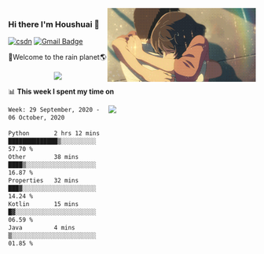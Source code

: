 <img  align='right' height="150" src="https://github.com/LikeRainDay/LikeRainDay/blob/master/pic/img_rain_1.gif?raw=true">



### Hi there I'm Houshuai :lemon:

[![csdn](https://img.shields.io/badge/-csdn-c14438?style=flat-square&logo=c&logoColor=white)](https://blog.csdn.net/qq_15807167)
[![Gmail Badge](https://img.shields.io/badge/-gmail-c14438?style=flat-square&logo=Gmail&logoColor=white&link=mailto:houshuai0816@gmail.com)](mailto:houshuai0816@gmail.com)

🚀Welcome to the rain planet🌎

<center>
<img align='center'  src="https://source.unsplash.com/random/1200x600">
</center>

📊 **This week I spent my time on**

<img align='right'   width="300" src="https://github-readme-stats.vercel.app/api?username=LikeRainDay&show_icons=true&title_color=fff&icon_color=79ff97&text_color=9f9f9f&bg_color=151515">

<!--START_SECTION:waka-->
```text
Week: 29 September, 2020 - 06 October, 2020

Python       2 hrs 12 mins   ██████████████▒░░░░░░░░░░   57.70 % 
Other        38 mins         ████▒░░░░░░░░░░░░░░░░░░░░   16.87 % 
Properties   32 mins         ███▓░░░░░░░░░░░░░░░░░░░░░   14.24 % 
Kotlin       15 mins         █▓░░░░░░░░░░░░░░░░░░░░░░░   06.59 % 
Java         4 mins          ▒░░░░░░░░░░░░░░░░░░░░░░░░   01.85 % 
```
<!--END_SECTION:waka-->
